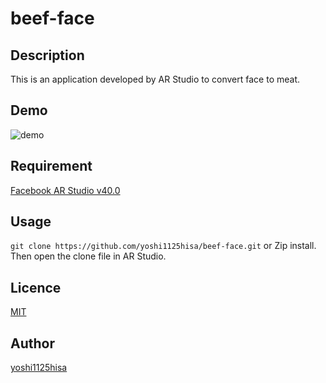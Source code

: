 # beef-face

## Description
This is an application developed by AR Studio to convert face to meat.

## Demo
![demo](https://github.com/yoshi1125hisa/beef-face/blob/master/img/demo.png "demo")

## Requirement
[Facebook AR Studio v40.0](https://developers.facebook.com/products/ar-studio)

## Usage
`git clone https://github.com/yoshi1125hisa/beef-face.git`
or Zip install.
Then open the clone file in AR Studio.

## Licence
[MIT](https://github.com/yoshi1125hisa/beef-face/blob/master/LICENSE)

## Author
[yoshi1125hisa](https://github.com/yoshi1125hisa)
